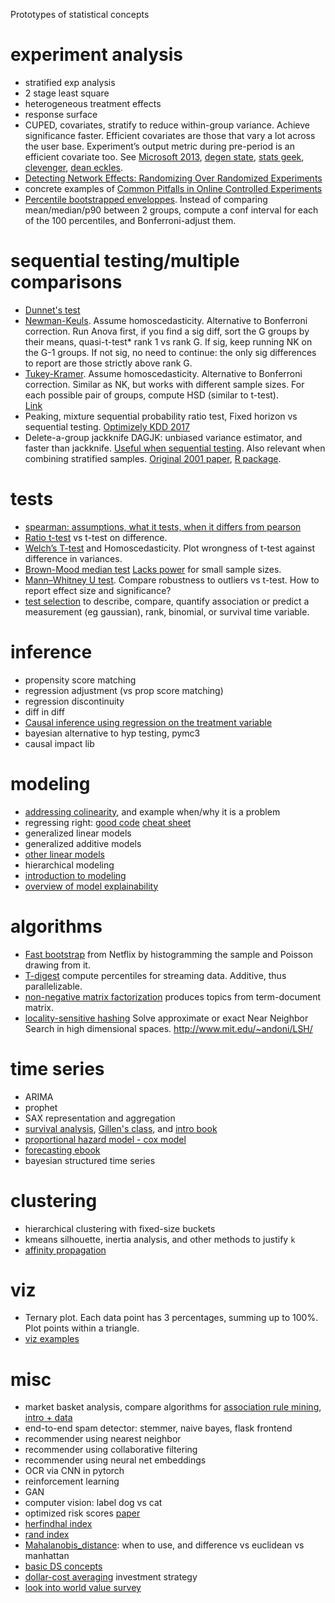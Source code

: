 
Prototypes of statistical concepts

# experiment analysis
- stratified exp analysis
- 2 stage least square
- heterogeneous treatment effects
- response surface 
- CUPED, covariates, stratify to reduce within-group variance. Achieve significance faster. Efficient covariates are those that vary a lot across the user base. Experiment’s output metric during pre-period is an efficient covariate too.
See [Microsoft 2013](https://www.exp-platform.com/Documents/2013-02-CUPED-ImprovingSensitivityOfControlledExperiments.pdf), 
[degen state](http://www.degeneratestate.org/posts/2018/Jan/04/reducing-the-variance-of-ab-test-using-prior-information/), 
[stats geek](http://thestatsgeek.com/2014/02/01/adjusting-for-baseline-covariates-in-randomized-controlled-trials/),
[clevenger](https://www.slideshare.net/JohnClevenger4/clevenger-experimentation-meetup),
[dean eckles](http://www.deaneckles.com/blog/745_using-covariates-to-increase-the-precision-of-randomized-experiments/).
- [Detecting Network Effects: Randomizing Over Randomized Experiments](http://web.media.mit.edu/~msaveski/assets/publications/2017_detecting_network_effects/paper.pdf)
- concrete examples of [Common Pitfalls in Online Controlled Experiments](http://exp-platform.com/Documents/2017-08%20KDDMetricInterpretationPitfalls.pdf)
- [Percentile bootstrapped enveloppes](https://medium.com/netflix-techblog/streaming-video-experimentation-at-netflix-visualizing-practical-and-statistical-significance-7117420f4e9a).
Instead of comparing mean/median/p90 between 2 groups, compute a conf interval 
for each of the 100 percentiles, and Bonferroni-adjust them. 

# sequential testing/multiple comparisons
- [Dunnet's test](https://en.wikipedia.org/wiki/Dunnett%27s_test)
- [Newman-Keuls](https://en.wikipedia.org/wiki/Newman%E2%80%93Keuls_method). 
Assume homoscedasticity. Alternative to Bonferroni correction.
Run Anova first, if you find a sig diff, sort the G groups by their means, quasi-t-test* rank 1 vs rank G. 
If sig, keep running NK on the G-1 groups. 
If not sig, no need to continue: the only sig differences to report are those strictly above rank G. 
- [Tukey-Kramer](https://www.statisticshowto.datasciencecentral.com/tukey-test-honest-significant-difference/).
Assume homoscedasticity. Alternative to Bonferroni correction.
Similar as NK, but works with different sample sizes. 
For each possible pair of groups, compute HSD (similar to t-test).  
[Link](https://dnett.public.iastate.edu/S611/35TukeyNA.pdf)
- Peaking, mixture sequential probability ratio test, Fixed horizon vs sequential testing.
[Optimizely KDD 2017](http://www.kdd.org/kdd2017/papers/view/peeking-at-ab-tests-why-it-matters-and-what-to-do-about-it)
- Delete-a-group jackknife DAGJK: unbiased variance estimator, and faster than jackknife. 
[Useful when sequential testing](https://eng.uber.com/xp/).
Also relevant when combining stratified samples.
[Original 2001 paper](http://www.sverigeisiffror.scb.se/contentassets/ca21efb41fee47d293bbee5bf7be7fb3/the-delete-a-group-jackknife.pdf),
[R package](https://www.istat.it/en/methods-and-tools/methods-and-it-tools/process/processing-tools/ever).

# tests
- [spearman: assumptions, what it tests, when it differs from pearson](https://statistics.laerd.com/statistical-guides/spearmans-rank-order-correlation-statistical-guide.php)
- [Ratio t-test](https://www.graphpad.com/guides/prism/7/statistics/stat_paired_or_ratio_t_test.htm?toc=0) vs t-test on difference.
- [Welch’s T-test](https://en.wikipedia.org/wiki/Welch%27s_t-test#Examples)
and Homoscedasticity. Plot wrongness of t-test against difference in variances.
- [Brown-Mood median test](https://en.wikipedia.org/wiki/Median_test)
[Lacks power](https://www.tandfonline.com/doi/abs/10.1080/00031305.2000.10474539) for small sample sizes.
- [Mann–Whitney U test](https://en.wikipedia.org/wiki/Mann%E2%80%93Whitney_U_test#Examples). 
Compare robustness to outliers vs t-test. How to report effect size and significance?
- [test selection](https://www.graphpad.com/support/faqid/1790/) to describe, compare, quantify association or predict a measurement (eg gaussian), rank, binomial, or survival time variable.

# inference
- propensity score matching
- regression adjustment (vs prop score matching)
- regression discontinuity
- diff in diff
- [Causal inference using regression on the treatment variable](http://www.stat.columbia.edu/~gelman/arm/chap9.pdf)
- bayesian alternative to hyp testing, pymc3
- causal impact lib

# modeling
- [addressing colinearity](https://stats.stackexchange.com/a/56531), and example when/why it is a problem
- regressing right: 
[good code](https://github.com/justmarkham/DAT4/blob/master/notebooks/08_linear_regression.ipynb)
[cheat sheet](https://songhuiming.github.io/pages/2016/07/12/statsmodels-regression-examples/)
- generalized linear models
- generalized additive models
- [other linear models](https://bashtage.github.io/linearmodels/)
- hierarchical modeling 
- [introduction to modeling](https://bbolker.github.io/math3mb/)
- [overview of model explainability](https://towardsdatascience.com/an-overview-of-model-explainability-in-modern-machine-learning-fc0f22c8c29a)

# algorithms
- [Fast bootstrap](https://medium.com/netflix-techblog/streaming-video-experimentation-at-netflix-visualizing-practical-and-statistical-significance-7117420f4e9a) from Netflix by histogramming the sample and Poisson drawing from it.
- [T-digest](https://github.com/CamDavidsonPilon/tdigest) compute percentiles for streaming data. Additive, thus parallelizable.
- [non-negative matrix factorization](https://datascience.stackexchange.com/questions/10299/what-is-a-good-explanation-of-non-negative-matrix-factorization )
produces topics from term-document matrix. 
- [locality-sensitive hashing](https://blog.mayflower.de/6498-lsh-nearest-neighbour-search.html)
Solve approximate or exact Near Neighbor Search in high dimensional spaces. 
http://www.mit.edu/~andoni/LSH/ 

# time series
- ARIMA
- prophet
- SAX representation and aggregation
- [survival analysis](https://data.princeton.edu/pop509/), [Gillen's class](https://eee.uci.edu/11s/37910), 
and [intro book](http://www.biecek.pl/statystykaMedyczna/Stevenson_survival_analysis_195.721.pdf)
- [proportional hazard model - cox model](https://en.wikipedia.org/wiki/Proportional_hazards_model#The_Cox_model)
- [forecasting ebook](https://otexts.com/fpp2/stl.html)
- bayesian structured time series

# clustering
- hierarchical clustering with fixed-size buckets
- kmeans silhouette, inertia analysis, and other methods to justify `k`
- [affinity propagation](https://scikit-learn.org/stable/auto_examples/cluster/plot_affinity_propagation.html#sphx-glr-auto-examples-cluster-plot-affinity-propagation-py)

# viz
- Ternary plot. Each data point has 3 percentages, summing up to 100%. Plot points within a triangle.
- [viz examples](https://serialmentor.com/dataviz/index.html)

# misc
- market basket analysis, compare algorithms for [association rule mining](https://en.wikipedia.org/wiki/Association_rule_learning#Other_types_of_association_rule_mining), 
[intro + data](https://towardsdatascience.com/a-gentle-introduction-on-market-basket-analysis-association-rules-fa4b986a40ce)
- end-to-end spam detector: stemmer, naive bayes, flask frontend
- recommender using nearest neighbor
- recommender using collaborative filtering
- recommender using neural net embeddings
- OCR via CNN in pytorch
- reinforcement learning
- GAN
- computer vision: label dog vs cat
- optimized risk scores [paper](https://blog.acolyer.org/2019/11/01/optimized-risk-scores/)
- [herfindhal index](https://github.com/econpy/search_engine_hhi)
- [rand index](https://en.wikipedia.org/wiki/Rand_index)
- [Mahalanobis_distance](https://en.wikipedia.org/wiki/Mahalanobis_distance): when to use, and difference vs euclidean vs manhattan
- [basic DS concepts](https://www.amazon.com/Practical-Statistics-Data-Scientists-Essential/dp/1491952962#reader_1491952962)
- [dollar-cost averaging](https://ofdollarsanddata.com/even-god-couldnt-beat-dollar-cost-averaging) investment strategy 
- [look into world value survey](http://www.worldvaluessurvey.org/WVSDocumentationWV6.jsp)


